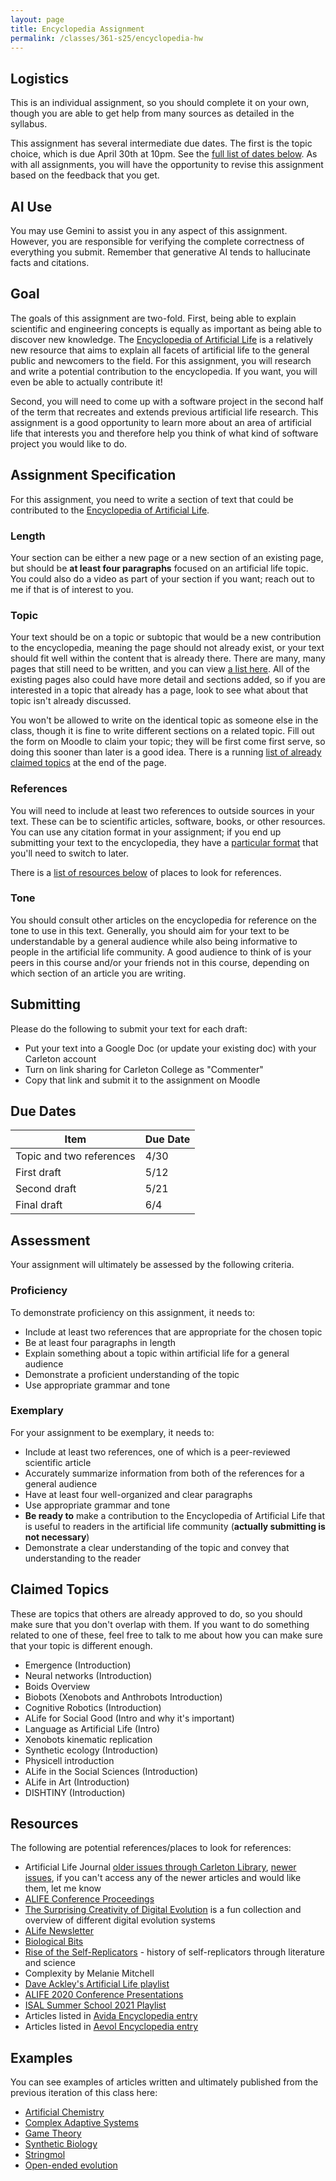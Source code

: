 ```yaml
---
layout: page
title: Encyclopedia Assignment
permalink: /classes/361-s25/encyclopedia-hw
---
```


## Logistics
This is an individual assignment, so you should complete it on your own, though you are able to get help from many sources as detailed in the syllabus. 

This assignment has several intermediate due dates. The first is the topic choice, which is due April 30th at 10pm.
See the [full list of dates below](#due-dates).
As with all assignments, you will have the opportunity to revise this assignment based on the feedback that you get.

## AI Use
You may use Gemini to assist you in any aspect of this assignment.
However, you are responsible for verifying the complete correctness of everything you submit.
Remember that generative AI tends to hallucinate facts and citations.

## Goal
The goals of this assignment are two-fold.
First, being able to explain scientific and engineering concepts is equally as important as being able to discover new knowledge.
The [Encyclopedia of Artificial Life](https://alife.org/encyclopedia/) is a relatively new resource that aims to explain all facets of artificial life to the general public and newcomers to the field.
For this assignment, you will research and write a potential contribution to the encyclopedia.
If you want, you will even be able to actually contribute it!

Second, you will need to come up with a software project in the second half of the term that recreates and extends previous artificial life research.
This assignment is a good opportunity to learn more about an area of artificial life that interests you and therefore help you think of what kind of software project you would like to do.

## Assignment Specification
For this assignment, you need to write a section of text that could be contributed to the [Encyclopedia of Artificial Life](https://alife.org/encyclopedia/). 

### Length
Your section can be either a new page or a new section of an existing page, but should be **at least four paragraphs** focused on an artificial life topic.
You could also do a video as part of your section if you want; reach out to me if that is of interest to you.

### Topic
Your text should be on a topic or subtopic that would be a new contribution to the encyclopedia, meaning the page should not already exist, or your text should fit well within the content that is already there.
There are many, many pages that still need to be written, and you can view [a list here](https://alife.org/encyclopedia/about/list-of-articles-to-write/). 
All of the existing pages also could have more detail and sections added, so if you are interested in a topic that already has a page, look to see what about that topic isn't already discussed.

You won't be allowed to write on the identical topic as someone else in the class, though it is fine to write different sections on a related topic. 
Fill out the form on Moodle to claim your topic; they will be first come first serve, so doing this sooner than later is a good idea. 
There is a running [list of already claimed topics](#claimed-topics) at the end of the page.

### References
You will need to include at least two references to outside sources in your text. 
These can be to scientific articles, software, books, or other resources. 
You can use any citation format in your assignment; if you end up submitting your text to the encyclopedia, they have a [particular format](https://alife.org/encyclopedia/about/how-to-contribute-to-the-alife-encyclopedia/) that you'll need to switch to later.

There is a [list of resources below](#resources) of places to look for references.

### Tone
You should consult other articles on the encyclopedia for reference on the tone to use in this text.
Generally, you should aim for your text to be understandable by a general audience while also being informative to people in the artificial life community.
A good audience to think of is your peers in this course and/or your friends not in this course, depending on which section of an article you are writing.

## Submitting
Please do the following to submit your text for each draft:
* Put your text into a Google Doc (or update your existing doc) with your Carleton account
* Turn on link sharing for Carleton College as "Commenter"
* Copy that link and submit it to the assignment on Moodle

## Due Dates

| Item | Due Date |
|------|----------|
| Topic and two references | 4/30 |
| First draft | 5/12 |
| Second draft | 5/21 |
| Final draft | 6/4 |

## Assessment
Your assignment will ultimately be assessed by the following criteria.

### Proficiency
To demonstrate proficiency on this assignment, it needs to:
* Include at least two references that are appropriate for the chosen topic
* Be at least four paragraphs in length
* Explain something about a topic within artificial life for a general audience
* Demonstrate a proficient understanding of the topic
* Use appropriate grammar and tone

### Exemplary
For your assignment to be exemplary, it needs to:
* Include at least two references, one of which is a peer-reviewed scientific article
* Accurately summarize information from both of the references for a general audience
* Have at least four well-organized and clear paragraphs
* Use appropriate grammar and tone
* **Be ready to** make a contribution to the Encyclopedia of Artificial Life that is useful to readers in the artificial life community (**actually submitting is not necessary**)
* Demonstrate a clear understanding of the topic and convey that understanding to the reader

## Claimed Topics
These are topics that others are already approved to do, so you should make sure that you don't overlap with them.
If you want to do something related to one of these, feel free to talk to me about how you can make sure that your topic is different enough.

* Emergence (Introduction)
* Neural networks (Introduction)
* Boids Overview
* Biobots (Xenobots and Anthrobots Introduction)
* Cognitive Robotics (Introduction)
* ALife for Social Good (Intro and why it's important)
* Language as Artificial Life (Intro)
* Xenobots kinematic replication
* Synthetic ecology (Introduction)
* Physicell introduction
* ALife in the Social Sciences (Introduction)
* ALife in Art (Introduction)
* DISHTINY (Introduction)


## Resources
The following are potential references/places to look for references:

* Artificial Life Journal [older issues through Carleton Library](https://browzine.com/libraries/319/journals/32148/issues/479445374), [newer issues](https://direct.mit.edu/artl), if you can't access any of the newer articles and would like them, let me know
* [ALIFE Conference Proceedings](https://direct.mit.edu/isal/volumes/browse-by-conference) 
* [The Surprising Creativity of Digital Evolution](https://direct.mit.edu/artl/article/26/2/274/93255/The-Surprising-Creativity-of-Digital-Evolution-A) is a fun collection and overview of different digital evolution systems
* [ALife Newsletter](https://alife.org/category/newsletter/)
* [Biological Bits](/classes/361-s25/BiologicalBits_PDF_edn1.pdf)
* [Rise of the Self-Replicators](https://www.tim-taylor.com/selfrepbook/) - history of self-replicators through literature and science
* Complexity by Melanie Mitchell
* [Dave Ackley's Artificial Life playlist](https://www.youtube.com/playlist?list=PLm5k2NUmpIP-j5oOSEljDo3evg-wBIrMM)
* [ALIFE 2020 Conference Presentations](https://www.youtube.com/channel/UCu8L5ITvjH58rtmq8L7L_Tg)
* [ISAL Summer School 2021 Playlist](https://www.youtube.com/playlist?list=PLdq5pX0lUTK0PS5yM4Aqwki-Tl1wwepui)
* Articles listed in [Avida Encyclopedia entry](https://alife.org/encyclopedia/digital-evolution/avida/)
* Articles listed in [Aevol Encyclopedia entry](https://alife.org/encyclopedia/software-platforms/aevol/)

## Examples
You can see examples of articles written and ultimately published from the previous iteration of this class here:
* [Artificial Chemistry](https://alife.org/encyclopedia/artificial-chemistry/artificial-chemistries/)
* [Complex Adaptive Systems](https://alife.org/encyclopedia/introduction/introduction-to-complex-adaptive-system-cas/)
* [Game Theory](https://alife.org/encyclopedia/game-theory/game-theory/)
* [Synthetic Biology](https://alife.org/encyclopedia/introduction/synthetic-biology/)
* [Stringmol](https://alife.org/encyclopedia/artificial-chemistry/stringmol/)
* [Open-ended evolution](https://alife.org/encyclopedia/introduction/open-ended-evolution/)